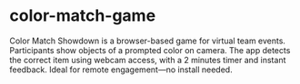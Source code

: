 # color-match-game
Color Match Showdown is a browser-based game for virtual team events. Participants show objects of a prompted color on camera. The app detects the correct item using webcam access, with a 2 minutes timer and instant feedback. Ideal for remote engagement—no install needed.
